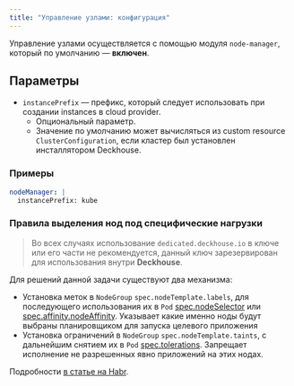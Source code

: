 ```yaml
---
title: "Управление узлами: конфигурация"
---
```


Управление узлами осуществляется с помощью модуля `node-manager`, который по умолчанию — **включен**.

## Параметры

* `instancePrefix` — префикс, который следует использовать при создании instances в cloud provider.
  * Опциональный параметр.
  * Значение по умолчанию может вычисляться из custom resource `ClusterConfiguration`, если кластер был установлен инсталлятором Deckhouse.

### Примеры

```yaml
nodeManager: |
  instancePrefix: kube
```

### Правила выделения нод под специфические нагрузки

> Во всех случаях использование `dedicated.deckhouse.io` в ключе или его части не рекомендуется, данный ключ зарезервирован для использования внутри **Deckhouse**.

Для решений данной задачи существуют два механизма:
- Установка меток в `NodeGroup` `spec.nodeTemplate.labels`, для последующего использования их в `Pod` [spec.nodeSelector](https://kubernetes.io/docs/concepts/scheduling-eviction/assign-pod-node/) или [spec.affinity.nodeAffinity](https://kubernetes.io/docs/concepts/scheduling-eviction/assign-pod-node/#node-affinity). Указывает какие именно ноды будут выбраны планировщиком для запуска целевого приложения
- Установка ограничений в `NodeGroup` `spec.nodeTemplate.taints`, с дальнейшим снятием их в `Pod` [spec.tolerations](https://kubernetes.io/docs/concepts/scheduling-eviction/taint-and-toleration/). Запрещает исполнение не разрешенных явно приложений на этих нодах.

Подробности [в статье на Habr](https://habr.com/ru/company/flant/blog/432748/).
